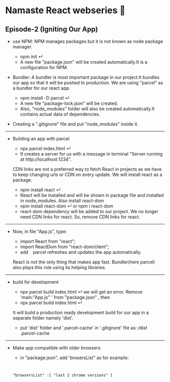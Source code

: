 # Namaste React webseries 🚀


## Episode-2 (Igniting Our App)

*  use NPM: NPM manages packages but it is not known as node package manager.
    - npm init ↵
    - A new file "package.json" will be created automatically.It is a configuration for NPM.

* Bundler: A bundler is most important package in our project.It bundles our app so that it will be pushed to production.
    We are using "parcel" as a bundler for our react app.
    - npm install -D parcel ↵
    - A new file "package-lock.json" will be created.
    - Also, "node_modules" folder will also be created automatically.It contains actual data of dependencies.

*   Creating a ".gitignore" file and put "node_modules" inside it.

--------------------------------------------------------------------------------------------------------------------------

*   Building an app with parcel
    - npx parcel index.html ↵
    - It creates a server for us with a message in terminal "Server running at http://localhost:1234".

    CDN links are not a preferred way to fetch React in projects as we have to keep changing urls or CDN on every update.
    We will install react as a package.
    - npm install react ↵
    - React will be installed and will be shown in package file and installed in node_modules.
    Also install react-dom
    - npm install react-dom ↵ or npm i react-dom
    - react-dom dependency will be added to our project.
    We no longer need CDN links for react. So, remove CDN links for react.

--------------------------------------------------------------------------------------------------------------------------

*   Now, in file "App.js", type:
    - import React from "react";
    - import ReactDom from "react-dom/client";
    - add <code><script type='module' src='./App.js'> </script> </code>
    parcel refreshes and updates the app automatically.

    React is not the only thing that makes app fast. Bundler(here parcel) also plays this role using its helping libraries.

--------------------------------------------------------------
*  build for development
    - npx parcel build index.html ↵
    we will get an error. Remove 'main:"App.js" ' from "package.json" , then
    - npx parcel build index.html ↵

    It will build a production ready development build for our app in a separate folder namely 'dist'.
    - put 'dist' folder and '.parcel-cache' in '.gitignore' file as:  /dist </br>
             .parcel-cache

--------------------------------------------------------------
*   Make app compatible with older browsers
    - in "package.json", add 'brosersList" as for example:
    <code>


    "browsersList" :[
       "last 2 chrome versions"
    ] 
</code>